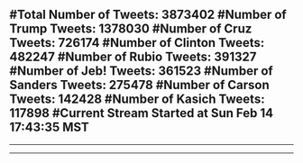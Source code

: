 #Total Number of Tweets: 3873402 
#Number of Trump Tweets: 1378030
#Number of Cruz Tweets: 726174
#Number of Clinton Tweets: 482247
#Number of Rubio Tweets: 391327
#Number of Jeb! Tweets: 361523
#Number of Sanders Tweets: 275478
#Number of Carson Tweets: 142428
#Number of Kasich Tweets: 117898
#Current Stream Started at Sun Feb 14 17:43:35 MST
---
---
---
